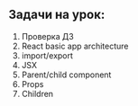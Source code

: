 ## Задачи на урок:

1. Проверка ДЗ
2. React basic app architecture
3. import/export
4. JSX
5. Parent/child component
6. Props
7. Children